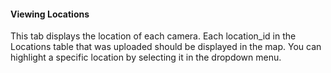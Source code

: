 #### Viewing Locations 

This tab displays the location of each camera. 
Each location_id in the Locations table that was uploaded should be displayed in the map.
You can highlight a specific location by selecting it in the dropdown menu. 

